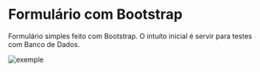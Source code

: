 # Formulário com Bootstrap
Formulário simples feito com Bootstrap. O intuíto inicial é servir para testes com Banco de Dados. 

![exemple](https://user-images.githubusercontent.com/91209474/195962486-c92c912c-d360-4b0f-b00e-21a30fc5a027.png)
